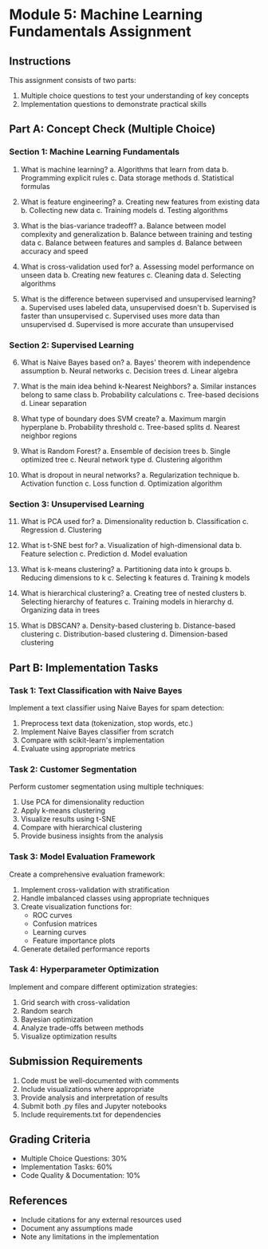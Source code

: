# Module 5: Machine Learning Fundamentals Assignment

## Instructions
This assignment consists of two parts:
1. Multiple choice questions to test your understanding of key concepts
2. Implementation questions to demonstrate practical skills

## Part A: Concept Check (Multiple Choice)

### Section 1: Machine Learning Fundamentals
1. What is machine learning?
   a. Algorithms that learn from data
   b. Programming explicit rules
   c. Data storage methods
   d. Statistical formulas

2. What is feature engineering?
   a. Creating new features from existing data
   b. Collecting new data
   c. Training models
   d. Testing algorithms

3. What is the bias-variance tradeoff?
   a. Balance between model complexity and generalization
   b. Balance between training and testing data
   c. Balance between features and samples
   d. Balance between accuracy and speed

4. What is cross-validation used for?
   a. Assessing model performance on unseen data
   b. Creating new features
   c. Cleaning data
   d. Selecting algorithms

5. What is the difference between supervised and unsupervised learning?
   a. Supervised uses labeled data, unsupervised doesn't
   b. Supervised is faster than unsupervised
   c. Supervised uses more data than unsupervised
   d. Supervised is more accurate than unsupervised

### Section 2: Supervised Learning
6. What is Naive Bayes based on?
   a. Bayes' theorem with independence assumption
   b. Neural networks
   c. Decision trees
   d. Linear algebra

7. What is the main idea behind k-Nearest Neighbors?
   a. Similar instances belong to same class
   b. Probability calculations
   c. Tree-based decisions
   d. Linear separation

8. What type of boundary does SVM create?
   a. Maximum margin hyperplane
   b. Probability threshold
   c. Tree-based splits
   d. Nearest neighbor regions

9. What is Random Forest?
   a. Ensemble of decision trees
   b. Single optimized tree
   c. Neural network type
   d. Clustering algorithm

10. What is dropout in neural networks?
    a. Regularization technique
    b. Activation function
    c. Loss function
    d. Optimization algorithm

### Section 3: Unsupervised Learning
11. What is PCA used for?
    a. Dimensionality reduction
    b. Classification
    c. Regression
    d. Clustering

12. What is t-SNE best for?
    a. Visualization of high-dimensional data
    b. Feature selection
    c. Prediction
    d. Model evaluation

13. What is k-means clustering?
    a. Partitioning data into k groups
    b. Reducing dimensions to k
    c. Selecting k features
    d. Training k models

14. What is hierarchical clustering?
    a. Creating tree of nested clusters
    b. Selecting hierarchy of features
    c. Training models in hierarchy
    d. Organizing data in trees

15. What is DBSCAN?
    a. Density-based clustering
    b. Distance-based clustering
    c. Distribution-based clustering
    d. Dimension-based clustering

## Part B: Implementation Tasks

### Task 1: Text Classification with Naive Bayes
Implement a text classifier using Naive Bayes for spam detection:
1. Preprocess text data (tokenization, stop words, etc.)
2. Implement Naive Bayes classifier from scratch
3. Compare with scikit-learn's implementation
4. Evaluate using appropriate metrics

### Task 2: Customer Segmentation
Perform customer segmentation using multiple techniques:
1. Use PCA for dimensionality reduction
2. Apply k-means clustering
3. Visualize results using t-SNE
4. Compare with hierarchical clustering
5. Provide business insights from the analysis

### Task 3: Model Evaluation Framework
Create a comprehensive evaluation framework:
1. Implement cross-validation with stratification
2. Handle imbalanced classes using appropriate techniques
3. Create visualization functions for:
   - ROC curves
   - Confusion matrices
   - Learning curves
   - Feature importance plots
4. Generate detailed performance reports

### Task 4: Hyperparameter Optimization
Implement and compare different optimization strategies:
1. Grid search with cross-validation
2. Random search
3. Bayesian optimization
4. Analyze trade-offs between methods
5. Visualize optimization results

## Submission Requirements
1. Code must be well-documented with comments
2. Include visualizations where appropriate
3. Provide analysis and interpretation of results
4. Submit both .py files and Jupyter notebooks
5. Include requirements.txt for dependencies

## Grading Criteria
- Multiple Choice Questions: 30%
- Implementation Tasks: 60%
- Code Quality & Documentation: 10%

## References
- Include citations for any external resources used
- Document any assumptions made
- Note any limitations in the implementation
